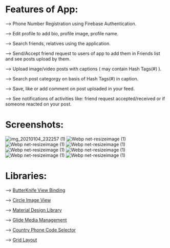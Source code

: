 # Features of App:
--> Phone Number Registration using Firebase Authentication.

--> Edit profile to add bio, profile image, profile name.

--> Search friends, relatives using the application.

--> Send/Accept friend request to users of app to add them in Friends list and see posts upload by them.

--> Upload image/video posts with captions ( may contain Hash Tags(#) ).

--> Search post categorgy on basis of Hash Tags(#) in caption.

--> Save, like or add comment on post uploaded in your feed.

--> See notifications of activities like: friend request accepted/received or if someone reacted on your post.

# Screenshots:
![img_20210104_232257 (1)](https://user-images.githubusercontent.com/48565759/103565874-1b750d80-4ee7-11eb-93f7-7b059faaaeb3.png)
![Webp net-resizeimage (1)](https://user-images.githubusercontent.com/48565759/103566440-064cae80-4ee8-11eb-9d01-e2275299ed90.png)
![Webp net-resizeimage (1)](https://user-images.githubusercontent.com/48565759/103566701-75c29e00-4ee8-11eb-83bf-14b70b3b17c3.png)
![Webp net-resizeimage (1)](https://user-images.githubusercontent.com/48565759/103566847-be7a5700-4ee8-11eb-8868-1d99bbd6f1b0.png)
![Webp net-resizeimage (1)](https://user-images.githubusercontent.com/48565759/103567176-524c2300-4ee9-11eb-8ea7-23f1d4a4e0ed.png)
![Webp net-resizeimage (1)](https://user-images.githubusercontent.com/48565759/103567301-94756480-4ee9-11eb-953a-f5e9a23ca8c0.png)
![Webp net-resizeimage (1)](https://user-images.githubusercontent.com/48565759/103567601-1b2a4180-4eea-11eb-8934-3c14b7e47eb6.png)
![Webp net-resizeimage (1)](https://user-images.githubusercontent.com/48565759/103567732-5af12900-4eea-11eb-93ea-457d116ef993.png)

# Libraries:
--> [ButterKnife View Binding](https://github.com/JakeWharton/butterknife)

--> [Circle Image View](https://github.com/hdodenhof/CircleImageView)

--> [Material Design Library](https://github.com/navasmdc/MaterialDesignLibrary)

--> [Glide Media Management](https://github.com/bumptech/glide)

--> [Country Phone Code Selector](https://github.com/hbb20/CountryCodePickerProject)

--> [Grid Layout](https://developer.android.com/jetpack/androidx/releases/gridlayout)
